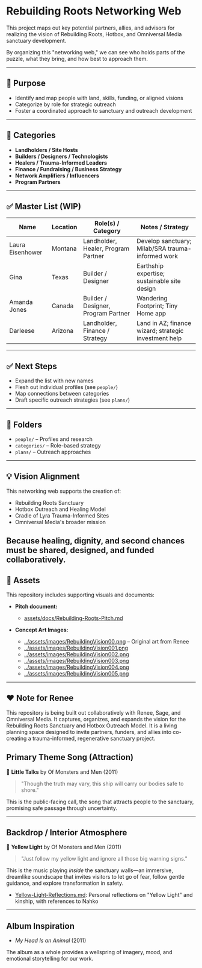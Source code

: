 # Rebuilding Roots Networking Web

This project maps out key potential partners, allies, and advisors for realizing the vision of Rebuilding Roots, Hotbox, and Omniversal Media sanctuary development.

By organizing this "networking web," we can see who holds parts of the puzzle, what they bring, and how best to approach them.

---

## 🌿 Purpose

- Identify and map people with land, skills, funding, or aligned visions
- Categorize by role for strategic outreach
- Foster a coordinated approach to sanctuary and outreach development

---

## 📜 Categories

- **Landholders / Site Hosts**
- **Builders / Designers / Technologists**
- **Healers / Trauma-Informed Leaders**
- **Finance / Fundraising / Business Strategy**
- **Network Amplifiers / Influencers**
- **Program Partners**

---

## ✅ Master List (WIP)

| Name             | Location  | Role(s) / Category                           | Notes / Strategy                                      |
|------------------|-----------|----------------------------------------------|-------------------------------------------------------|
| Laura Eisenhower | Montana   | Landholder, Healer, Program Partner          | Develop sanctuary; Milab/SRA trauma-informed work     |
| Gina             | Texas     | Builder / Designer                           | Earthship expertise; sustainable site design          |
| Amanda Jones     | Canada    | Builder / Designer, Program Partner          | Wandering Footprint; Tiny Home app                    |
| Darleese         | Arizona   | Landholder, Finance / Strategy               | Land in AZ; finance wizard; strategic investment help |

---

## ✅ Next Steps

- Expand the list with new names
- Flesh out individual profiles (see `people/`)
- Map connections between categories
- Draft specific outreach strategies (see `plans/`)

---

## 📂 Folders

- `people/` – Profiles and research
- `categories/` – Role-based strategy
- `plans/` – Outreach approaches

---

## 💡 Vision Alignment

This networking web supports the creation of:

- Rebuilding Roots Sanctuary
- Hotbox Outreach and Healing Model
- Cradle of Lyra Trauma-Informed Sites
- Omniversal Media's broader mission

**Because healing, dignity, and second chances must be shared, designed, and funded collaboratively.**
---

## 📸 Assets

This repository includes supporting visuals and documents:

- **Pitch document:**  
  - [assets/docs/Rebuilding-Roots-Pitch.md](assets/docs/Rebuilding-Roots-Pitch.md)

- **Concept Art Images:**  
  - [../assets/images/RebuildingVision00.png](../assets/images/RebuildingVision00.png) – Original art from Renee
  - [../assets/images/RebuildingVision001.png](../assets/images/RebuildingVision001.png)
  - [../assets/images/RebuildingVision002.png](../assets/images/RebuildingVision002.png)
  - [../assets/images/RebuildingVision003.png](../assets/images/RebuildingVision003.png)
  - [../assets/images/RebuildingVision004.png](../assets/images/RebuildingVision004.png)
  - [../assets/images/RebuildingVision005.png](../assets/images/RebuildingVision005.png)
---

## ❤️ Note for Renee

This repository is being built out collaboratively with Renee, Sage, and Omniversal Media. It captures, organizes, and expands the vision for the Rebuilding Roots Sanctuary and Hotbox Outreach Model. It is a living planning space designed to invite partners, funders, and allies into co-creating a trauma-informed, regenerative sanctuary project.
## Primary Theme Song (Attraction)
🎵 **Little Talks** by Of Monsters and Men (2011)

> "Though the truth may vary, this ship will carry our bodies safe to shore."

This is the public-facing call, the song that attracts people to the sanctuary, promising safe passage through uncertainty.

---

## Backdrop / Interior Atmosphere
🎵 **Yellow Light** by Of Monsters and Men (2011)

> "Just follow my yellow light and ignore all those big warning signs."

This is the music playing *inside* the sanctuary walls—an immersive, dreamlike soundscape that invites visitors to let go of fear, follow gentle guidance, and explore transformation in safety.
- [Yellow-Light-Reflections.md](Theme-Soundtrack/Yellow-Light-Reflections.md): Personal reflections on "Yellow Light" and kinship, with references to Nahko

---

## Album Inspiration
- *My Head Is an Animal* (2011)

The album as a whole provides a wellspring of imagery, mood, and emotional storytelling for our work.
